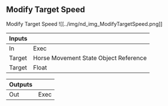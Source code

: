 ## Modify Target Speed
Modify Target Speed
![[../img/nd_img_ModifyTargetSpeed.png]]

|Inputs||
|--|--|
| In | Exec |
| Target | Horse Movement State Object Reference |
| Target | Float |

|Outputs||
|--|--|
| Out | Exec |
